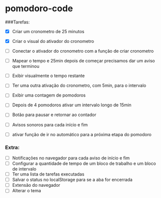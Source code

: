 # pomodoro-code

###Tarefas:

- [x] Criar um cronometro de 25 minutos
- [x] Criar o visual do ativador do cronometro
- [ ] Conectar o ativador do cronometro com a função de criar cronometro
- [ ] Mapear o tempo e 25min depois de começar precisamos dar um aviso que terminou
- [ ] Exibir visualmente o tempo restante
- [ ] Ter uma outra ativação do cronometro, com 5min, para o intervalo
- [ ] Exibir uma contagem de pomodoros
- [ ] Depois de 4 pomodoros ativar um intervalo longo de 15min
- [ ] Botão para pausar e retornar ao contador
- [ ] Avisos sonoros para cada início e fim
- [ ] ativar função de ir no automático para a próxima etapa do pomodoro


### Extra:

- [ ] Notificações no navegador para cada aviso de início e fim
- [ ] Configurar a quantidade de tempo de um bloco de trabalho e um bloco de intervalo
- [ ] Ter uma lista de tarefas executadas
- [ ] Salvar o status no localStorage para se a aba for encerrada
- [ ] Extensão do navegador
- [ ] Alterar o tema